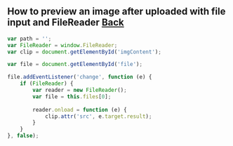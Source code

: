 ## How to preview an image after uploaded with file input and FileReader [Back](./../qa.md)

```js
var path = '';
var FileReader = window.FileReader;
var clip = document.getElementById('imgContent');

var file = document.getElementById('file');

file.addEventListener('change', function (e) {
    if (FileReader) {
        var reader = new FileReader();
        var file = this.files[0];
        
        reader.onload = function (e) {
            clip.attr('src', e.target.result);
        }
    }
}, false);
```
